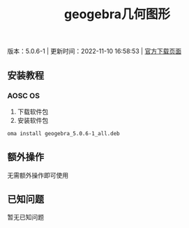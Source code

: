 ﻿---
id: 129
title: geogebra几何图形
toc: true
weight: 129
---

版本：5.0.6-1 | 更新时间：2022-11-10 16:58:53 | [官方下载页面](http://app.loongapps.cn/#/detail/129)

## 安装教程 

### AOSC OS 

1. 下载软件包
2. 安装软件包

```bash
oma install geogebra_5.0.6-1_all.deb
```

## 额外操作

无需额外操作即可使用

## 已知问题

暂无已知问题

